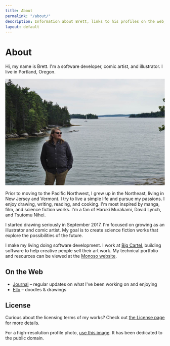 ```yaml
---
title: About
permalink: "/about/"
description: Information about Brett, links to his profiles on the web, and how to get in touch.
layout: default
---
```


# About

<p class='intro'>
Hi, my name is Brett. I'm a software developer, comic artist, and illustrator. I live in Portland, Oregon.
</p>

![Photo of Brett](/img/brett_about.jpg)

Prior to moving to the Pacific Northwest, I grew up in the Northeast,
living in New Jersey and Vermont. I try to live a simple life and
pursue my passions. I enjoy drawing, writing, reading, and cooking.
I'm most inspired by manga, film, and science fiction works. I'm a fan
of Haruki Murakami, David Lynch, and Tsutomu Nihei.

I started drawing seriously in September 2017. I'm focused on growing as
an illustrator and comic artist. My goal is to create science fiction
works that explore the possibilities of the future.

I make my living doing software development. I work at [Big
Cartel](https://www.bigcartel.com), building software to help creative
people sell their art work. My technical portfolio and resources can be
viewed at the [Monoso website](http://www.monoso.co).

## On the Web

- [Journal](https://journal.brettchalupa.com) &ndash; regular updates on what I've been working on and enjoying
- [Ello](https://ello.co/brettchalupa) &ndash; doodles & drawings

## License

Curious about the licensing terms of my works? Check out [the
License page](/license) for more details.

For a high-resolution profile photo, [use this image](https://www.flickr.com/photos/brettchalupa/31332288711). It has been dedicated to the public domain.
